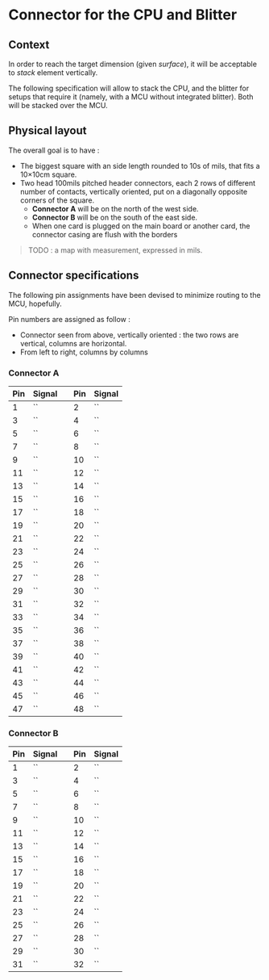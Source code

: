 # Connector for the CPU and Blitter

## Context

In order to reach the target dimension (given _surface_), it will be acceptable to _stack_ element vertically.

The following specification will allow to stack the CPU, and the blitter for setups that require it (namely, with a MCU without integrated blitter). Both will be stacked over the MCU.

## Physical layout

The overall goal is to have : 

* The biggest square with an side length rounded to 10s of mils, that fits a 10×10cm square.
* Two head 100mils pitched header connectors, each 2 rows of different number of contacts, vertically oriented, put on a diagonally opposite corners of the square. 
  * **Connector A** will be on the north of the west side.
  * **Connector B** will be on the south of the east side. 
  * When one card is plugged on the main board or another card, the connector casing are flush with the borders

> TODO : a map with measurement, expressed in mils.

## Connector specifications

The following pin assignments have been devised to minimize routing to the MCU, hopefully.

Pin numbers are assigned as follow :

* Connector seen from above, vertically oriented : the two rows are vertical, columns are horizontal.
* From left to right, columns by columns

### Connector A

| Pin | Signal | | Pin | Signal |
|---|---|---|---|---|
|1|``| |2|``|
|3|``| |4|``|
|5|``| |6|``|
|7|``| |8|``|
|9|``| |10|``|
|11|``| |12|``|
|13|``| |14|``|
|15|``| |16|``|
|17|``| |18|``|
|19|``| |20|``|
|21|``| |22|``|
|23|``| |24|``|
|25|``| |26|``|
|27|``| |28|``|
|29|``| |30|``|
|31|``| |32|``|
|33|``| |34|``|
|35|``| |36|``|
|37|``| |38|``|
|39|``| |40|``|
|41|``| |42|``|
|43|``| |44|``|
|45|``| |46|``|
|47|``| |48|``|


### Connector B

| Pin | Signal | | Pin | Signal |
|---|---|---|---|---|
|1|``| |2|``|
|3|``| |4|``|
|5|``| |6|``|
|7|``| |8|``|
|9|``| |10|``|
|11|``| |12|``|
|13|``| |14|``|
|15|``| |16|``|
|17|``| |18|``|
|19|``| |20|``|
|21|``| |22|``|
|23|``| |24|``|
|25|``| |26|``|
|27|``| |28|``|
|29|``| |30|``|
|31|``| |32|``|


